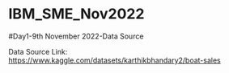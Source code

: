 # IBM_SME_Nov2022
#Day1-9th November 2022-Data Source

Data Source Link: https://www.kaggle.com/datasets/karthikbhandary2/boat-sales
